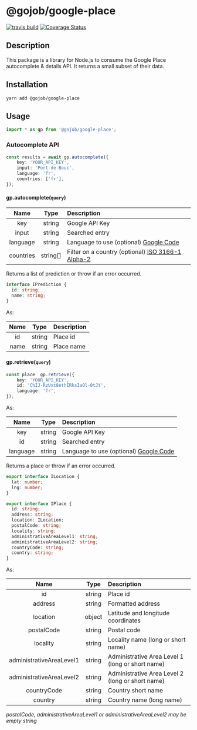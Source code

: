 # @gojob/google-place

[![travis build](https://img.shields.io/travis/gojob-1337/node-google-place.svg)](https://travis-ci.org/gojob-1337/node-google-place)
[![Coverage Status](https://coveralls.io/repos/github/gojob-1337/node-google-place/badge.svg?branch=master)](https://coveralls.io/github/gojob-1337/node-google-place?branch=master)

## Description

This package is a library for Node.js to consume the Google Place autocomplete & details API.
It returns a small subset of their data.

## Installation

```
yarn add @gojob/google-place
```

## Usage

```typescript
import * as gp from '@gojob/google-place';
```

### Autocomplete API

```typescript
const results = await gp.autocomplete({
    key: 'YOUR_API_KEY',
    input: 'Port-de-Bouc',
    language: 'fr',
    countries: ['fr'],
});
```


#### gp.autocomplete(`query`)

|   Name   |  Type  |                                         Description                                                    |
|:--------:|:------:|:-------------------------------------------------------------------------------------------------------|
| key      | string | Google API Key                                                                                         |
| input    | string | Searched entry                                                                                         |
| language | string | Language to use (optional) [Google Code](https://developers.google.com/maps/faq?hl=fr#languagesupport) |
| countries  | string[] | Filter on a country (optional) [ISO 3166-1 Alpha-2](https://en.wikipedia.org/wiki/ISO_3166-1_alpha-2) |


Returns a list of prediction or throw if an error occurred.

```typescript
interface IPrediction {
  id: string;
  name: string;
}
```

As:

| Name |  Type  | Description |
|:----:|:------:|:------------|
| id   | string | Place id    |
| name | string | Place name  |


#### gp.retrieve(`query`)

```typescript
const place  gp.retrieve({
    key: 'YOUR_API_KEY',
    id: 'ChIJ-RzUxt8ethIRksIaOl-0tJY',
    language: 'fr',
});
```

As:

|   Name   |  Type  |                                         Description                                                    |
|:--------:|:------:|:-------------------------------------------------------------------------------------------------------|
| key      | string | Google API Key                                                                                         |
| id       | string | Searched entry                                                                                         |
| language | string | Language to use (optional) [Google Code](https://developers.google.com/maps/faq?hl=fr#languagesupport) |


Returns a place or throw if an error occurred.


```typescript
export interface ILocation {
  lat: number;
  lng: number;
}

export interface IPlace {
  id: string;
  address: string;
  location: ILocation;
  postalCode: string;
  locality: string;
  administrativeAreaLevel1: string;
  administrativeAreaLevel2: string;
  countryCode: string;
  country: string;
}
```

As:

|     Name                 |  Type  |             Description                          |
|:------------------------:|:------:|:-------------------------------------------------|
| id                       | string | Place id                                         |
| address                  | string | Formatted address                                |
| location                 | object | Latitude and longitude coordinates               |
| postalCode               | string | Postal code                                      |
| locality                 | string | Locality name (long or short name)               |
| administrativeAreaLevel1 | string | Administrative Area Level 1 (long or short name) |
| administrativeAreaLevel2 | string | Administrative Area Level 2 (long or short name) |
| countryCode              | string | Country short name                               |
| country                  | string | Country name (long name)                         |


_postalCode, administrativeAreaLevel1 or administrativeAreaLevel2 may be empty string_
